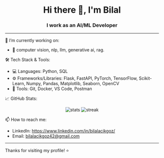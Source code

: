 <h1 align="center">Hi there 👋, I'm Bilal</h1>
<h3 align="center">I work as an AI/ML Developer</h3>

---

🌱 I’m currently working on:  
- 🧠 computer vision, nlp, llm, generative ai, rag.

🛠️ Tech Stack & Tools:
- 💻 Languages: Python, SQL
- ⚙️ Frameworks/Libraries: Flask, FastAPI, PyTorch, TensorFlow, Scikit-Learn, Numpy, Pandas, Matplotlib, Seaborn, OpenCV
- 🧰 Tools: Git, Docker, VS Code, Postman  

📈 GitHub Stats:
<p align="center">
  <img src="https://github-readme-stats.vercel.app/api?username=KULLANICIADINIZ&show_icons=true&theme=radical" alt="stats" />
  <img src="https://github-readme-streak-stats.herokuapp.com/?user=KULLANICIADINIZ&theme=radical" alt="streak" />
</p>

📫 How to reach me:
- LinkedIn: https://www.linkedin.com/in/bilalacikgoz/
- Email: bilalacikgoz42@gmail.com

---

Thanks for visiting my profile! ⭐️  

